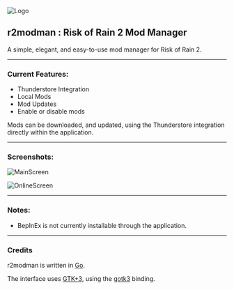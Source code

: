 ![Logo](https://i.imgur.com/rdImc3h.png)

## r2modman : Risk of Rain 2 Mod Manager

A simple, elegant, and easy-to-use mod manager for Risk of Rain 2.

---

### Current Features:
- Thunderstore Integration
- Local Mods
- Mod Updates
- Enable or disable mods

Mods can be downloaded, and updated, using the Thunderstore integration directly within the application.

---

### Screenshots:

![MainScreen](https://i.imgur.com/YXxQVNP.png)

![OnlineScreen](https://i.imgur.com/PQFfCwA.png)

---

### Notes:
- BepInEx is not currently installable through the application.

---

### Credits

r2modman is written in [Go](https://golang.org).

The interface uses [GTK+3](https://gtk.org), using the [gotk3](https://github.com/gotk3/gotk3) binding.
